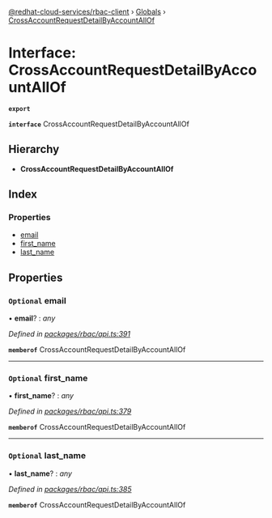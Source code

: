 [@redhat-cloud-services/rbac-client](../README.md) › [Globals](../globals.md) › [CrossAccountRequestDetailByAccountAllOf](crossaccountrequestdetailbyaccountallof.md)

# Interface: CrossAccountRequestDetailByAccountAllOf

**`export`** 

**`interface`** CrossAccountRequestDetailByAccountAllOf

## Hierarchy

* **CrossAccountRequestDetailByAccountAllOf**

## Index

### Properties

* [email](crossaccountrequestdetailbyaccountallof.md#optional-email)
* [first_name](crossaccountrequestdetailbyaccountallof.md#optional-first_name)
* [last_name](crossaccountrequestdetailbyaccountallof.md#optional-last_name)

## Properties

### `Optional` email

• **email**? : *any*

*Defined in [packages/rbac/api.ts:391](https://github.com/fhlavac/javascript-clients/blob/master/packages/rbac/api.ts#L391)*

**`memberof`** CrossAccountRequestDetailByAccountAllOf

___

### `Optional` first_name

• **first_name**? : *any*

*Defined in [packages/rbac/api.ts:379](https://github.com/fhlavac/javascript-clients/blob/master/packages/rbac/api.ts#L379)*

**`memberof`** CrossAccountRequestDetailByAccountAllOf

___

### `Optional` last_name

• **last_name**? : *any*

*Defined in [packages/rbac/api.ts:385](https://github.com/fhlavac/javascript-clients/blob/master/packages/rbac/api.ts#L385)*

**`memberof`** CrossAccountRequestDetailByAccountAllOf

